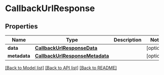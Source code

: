 # CallbackUrlResponse

## Properties
Name | Type | Description | Notes
------------ | ------------- | ------------- | -------------
**data** | [**CallbackUrlResponseData**](CallbackUrlResponseData.md) |  | [optional] 
**metadata** | [**CallbackUrlResponseMetadata**](CallbackUrlResponseMetadata.md) |  | [optional] 

[[Back to Model list]](../README.md#documentation-for-models) [[Back to API list]](../README.md#documentation-for-api-endpoints) [[Back to README]](../README.md)


